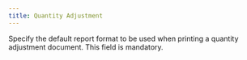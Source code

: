 ```yaml
---
title: Quantity Adjustment
---
```



Specify the default report format to be used when printing a quantity adjustment document. This field is mandatory.
